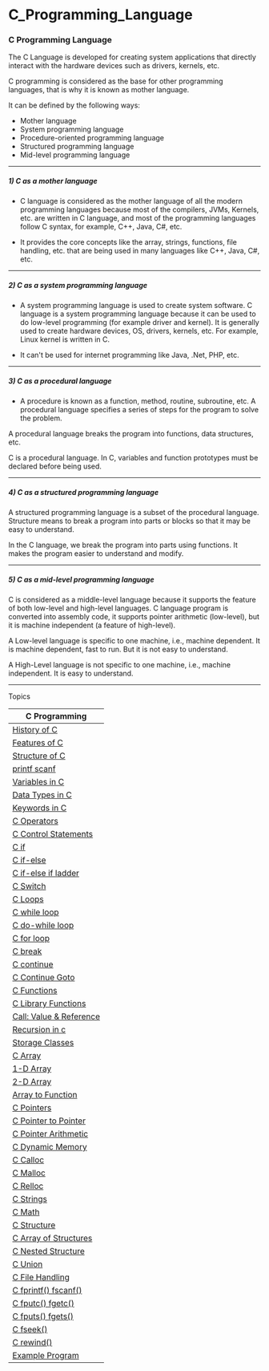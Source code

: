 # C_Programming_Language


### C Programming Language



The C Language is developed for creating system applications that directly interact with the hardware devices such as drivers, kernels, etc.

C programming is considered as the base for other programming languages, that is why it is known as mother language.

It can be defined by the following ways:
* Mother language
* System programming language
* Procedure-oriented programming language
* Structured programming language
* Mid-level programming language

------

##### 1) C as a mother language

* C language is considered as the mother language of all the modern programming languages because most of the compilers, JVMs, Kernels, etc. are written in C language, and most of the programming languages follow C syntax, for example, C++, Java, C#, etc.

* It provides the core concepts like the array, strings, functions, file handling, etc. that are being used in many languages like C++, Java, C#, etc.

-------

##### 2) C as a system programming language

* A system programming language is used to create system software. C language is a system programming language because it can be used to do low-level programming (for example driver and kernel). It is generally used to create hardware devices, OS, drivers, kernels, etc. For example, Linux kernel is written in C.

* It can't be used for internet programming like Java, .Net, PHP, etc.

----------

##### 3) C as a procedural language

* A procedure is known as a function, method, routine, subroutine, etc. A procedural language specifies a series of steps for the program to solve the problem.

A procedural language breaks the program into functions, data structures, etc.

C is a procedural language. In C, variables and function prototypes must be declared before being used.

--------------

##### 4) C as a structured programming language

A structured programming language is a subset of the procedural language. Structure means to break a program into parts or blocks so that it may be easy to understand.

In the C language, we break the program into parts using functions. It makes the program easier to understand and modify.

-------------

##### 5) C as a mid-level programming language

C is considered as a middle-level language because it supports the feature of both low-level and high-level languages. C language program is converted into assembly code, it supports pointer arithmetic (low-level), but it is machine independent (a feature of high-level).

A Low-level language is specific to one machine, i.e., machine dependent. It is machine dependent, fast to run. But it is not easy to understand.

A High-Level language is not specific to one machine, i.e., machine independent. It is easy to understand.

-----------

Topics


| **C Programming**| 
|----------|
|[History of C](https://github.com/vishwas9699/C_Programming_Language/blob/master/HistoryOfC.md)|
|[Features of C](https://github.com/vishwas9699/C_Programming_Language/blob/master/FeaturesOfC.md)|
|[Structure of C](https://github.com/vishwas9699/C_Programming_Language/blob/master/StructureOfC.md)|
|[printf scanf](https://github.com/vishwas9699/C_Programming_Language/tree/master/printf%26scanf/printfandscanf.md)|
|[Variables in C](https://github.com/vishwas9699/C_Programming_Language/blob/master/VariableInC/Variable.md)|
|[Data Types in C](https://github.com/vishwas9699/C_Programming_Language/blob/master/DataType/DataTypeinC.md)|
|[Keywords in C](https://github.com/vishwas9699/C_Programming_Language/blob/master/DataType/KeyWords.md)|
|[C Operators](https://github.com/vishwas9699/C_Programming_Language/blob/master/Operators/Operator.md)|
|[C Control Statements](https://github.com/vishwas9699/C_Programming_Language/tree/master/ControlStatement)|
|[C if](https://github.com/vishwas9699/C_Programming_Language/blob/master/ControlStatement/SimpleIf/SimpleIf.md)|
|[C if-else](https://github.com/vishwas9699/C_Programming_Language/blob/master/ControlStatement/if-Else/ifelse.md)|
|[C if-else if ladder](https://github.com/vishwas9699/C_Programming_Language/blob/master/ControlStatement/ifElseLadder/ifelseladder.md)|
|[C Switch](https://github.com/vishwas9699/C_Programming_Language/blob/master/ControlStatement/Switch/Switch.md)|
|[C Loops](https://github.com/vishwas9699/C_Programming_Language/blob/master/Loops/Loops.md)|
|[C while loop](https://github.com/vishwas9699/C_Programming_Language/blob/master/Loops/While/while.md)|
|[C do-while loop](https://github.com/vishwas9699/C_Programming_Language/blob/master/Loops/Do-While/dowhile.md)|
|[C for loop](https://github.com/vishwas9699/C_Programming_Language/blob/master/Loops/forloop/forloop.md)|
|[C break](https://github.com/vishwas9699/C_Programming_Language/blob/master/Loops/Break/break.md)|
|[C continue](https://github.com/vishwas9699/C_Programming_Language/blob/master/Loops/Continue/Continue.md)|
|[C Continue Goto](https://github.com/vishwas9699/C_Programming_Language/blob/master/Loops/Continue/Goto.md)|
|[C Functions](https://github.com/vishwas9699/C_Programming_Language/blob/master/Functions/Functions.md)|
|[C Library Functions](https://github.com/vishwas9699/C_Programming_Language/blob/master/Functions/C_Library_Functions.md)|
|[Call: Value & Reference](https://github.com/vishwas9699/C_Programming_Language/blob/master/Functions/Call_By_Ref_Value/Call_By_Ref_Value.md)|
|[Recursion in c](https://github.com/vishwas9699/C_Programming_Language/blob/master/Functions/Recursion/Recursion.md)|
|[Storage Classes](https://github.com/vishwas9699/C_Programming_Language/blob/master/Functions/StorageClass/StorageClass.md)|
|[C Array](https://github.com/vishwas9699/C_Programming_Language/tree/master/Array)|
|[1-D Array](https://github.com/vishwas9699/C_Programming_Language/blob/master/Array/1-D_Array/1darray.md)|
|[2-D Array](https://github.com/vishwas9699/C_Programming_Language/blob/master/Array/2-D_Array/2d-array.md)|
|[Array to Function](https://github.com/vishwas9699/C_Programming_Language/blob/master/Array/ArrayToFunction/ArrayToFunction.md)|
|[C Pointers](https://github.com/vishwas9699/C_Programming_Language/blob/master/Pointers/Pointers.md)|
|[C Pointer to Pointer](https://github.com/vishwas9699/C_Programming_Language/blob/master/Pointers/PointertoPointer.md)|
|[C Pointer Arithmetic](https://github.com/vishwas9699/C_Programming_Language/blob/master/Pointers/PointersArithmetic/PointersArithmetic.md)|
|[C Dynamic Memory](https://github.com/vishwas9699/C_Programming_Language/blob/master/Dynamic%20Memory%20Allocation/DynamicMemoryAllocation.md)|
|[C Calloc](https://github.com/vishwas9699/C_Programming_Language/blob/master/Dynamic%20Memory%20Allocation/Calloc.md)|
|[C Malloc](https://github.com/vishwas9699/C_Programming_Language/blob/master/Dynamic%20Memory%20Allocation/malloc.md)|
|[C Relloc](https://github.com/vishwas9699/C_Programming_Language/blob/master/Dynamic%20Memory%20Allocation/Relloc.md)|
|[C Strings](https://github.com/vishwas9699/C_Programming_Language/blob/master/Strings/String.md)|
|[C Math](https://github.com/vishwas9699/C_Programming_Language/blob/master/Math%20Functions/Math.md)|
|[C Structure](https://github.com/vishwas9699/C_Programming_Language/blob/master/Structure%20and%20Unions/Structure/Structure.md)|
|[C Array of Structures](https://github.com/vishwas9699/C_Programming_Language/blob/master/Structure%20and%20Unions/Structure/ArrayOfStructure.md)|
|[C Nested Structure](https://github.com/vishwas9699/C_Programming_Language/blob/master/Structure%20and%20Unions/Structure/NestedStructure.md)|
|[C Union](https://github.com/vishwas9699/C_Programming_Language/blob/master/Structure%20and%20Unions/Unions/Union.md)|
|[C File Handling](https://github.com/vishwas9699/C_Programming_Language/tree/master/File%20Handling)|
|[C fprintf() fscanf()](https://github.com/vishwas9699/C_Programming_Language/blob/master/File%20Handling/fprintf%20and%20fscanf.md)|
|[C fputc() fgetc()](https://github.com/vishwas9699/C_Programming_Language/blob/master/File%20Handling/putc%20and%20getc.md)|
|[C fputs() fgets()](https://github.com/vishwas9699/C_Programming_Language/blob/master/File%20Handling/gets%20and%20puts.md)|
|[C fseek()](https://github.com/vishwas9699/C_Programming_Language/blob/master/File%20Handling/fseek().md)|
|[C rewind()](https://github.com/vishwas9699/C_Programming_Language/blob/master/File%20Handling/rewind().md)|
|[Example Program](https://github.com/vishwas9699/C_Programming_Language/tree/master/Program(Project))|

